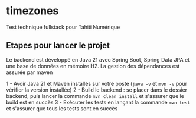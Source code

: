 # timezones
Test technique fullstack pour Tahiti Numérique

## Etapes pour lancer le projet

Le backend est développé en Java 21 avec Spring Boot, Spring Data JPA et une base de données en mémoire H2.
La gestion des dépendances est assurée par maven

1 - Avoir Java 21 et Maven installés sur votre poste (`java -v` et `mvn -v` pour vérifier la version installée)
2 - Build le backend : se placer dans le dossier backend, puis lancer la commande `mvn clean install` et s'assurer que
le build est en succès
3 - Exécuter les tests en lançant la commande `mvn test` et s'assurer que tous les tests sont en succès
